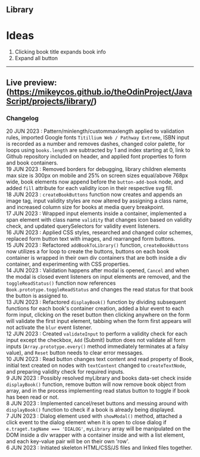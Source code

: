 Library
---
# Ideas
1. Clicking book title expands book info
2. Expand all button
---
Live preview: (https://mikeycos.github.io/theOdinProject/JavaScript/projects/library/)
---
### Changelog
20 JUN 2023 : Pattern/minlength/custommaxlength applied to validation rules, imported Google fonts `Titillium Web / Pathway Extreme`, ISBN input is recorded as a number and removes dashes, changed color palette, for loops using `books.length` are subtracted by 1 and index starting at 0, link to Github repository included on header, and applied font properties to form and book containers.  
19 JUN 2023 : Removed borders for debugging, library children elements max size is 300px on mobile and 25% on screen sizes equal/above 768px wide, book elements now append before the `button-add-book` node, and added `fill` attribute for each validity icon in their respective svg fill.  
18 JUN 2023 : `createBookButtons` function now creates and appends an image tag, input validity styles are now altered by assigning a class name, and increased column size for books at media query breakpoint.  
17 JUN 2023 : Wrapped input elements inside a container, implemented a span element with class name `validity` that changes icon based on validity check, and updated querySelectors for validity event listeners.  
16 JUN 2023 : Applied CSS styles, researched and changed color schemes, replaced form button text with images, and rearranged form buttons.  
15 JUN 2023 : Refactored `addBookToLibrary()` function, `createBookButtons` now utilizes a for loop to create the buttons, buttons on each book container is wrapped in their own div containers that are both inside a div container, and experimenting with CSS properties.  
14 JUN 2023 : Validation happens after modal is opened, `Cancel` and when the modal is closed event listeners on input elements are removed, and the `toggleReadStatus()` function now references `Book.prototype.toggleReadStatus` and changes the read status for that book the button is assigned to.  
13 JUN 2023 : Refactored `displayBook()` function by dividing subsequent functions for each book's container creation, added a blur event to each form input, clicking on the reset button then clicking anywhere on the form will validate the first input element, tabbing when the form first appears will not activate the `blur` event listener.  
12 JUN 2023 : Created `validateInput` to perform a validity check for each input except the checkbox, `Add` (Submit) button does not validate all form inputs (`Array.prototype.every()` method immediately terminates at a falsy value), and `Reset` button needs to clear error messages.  
10 JUN 2023 : Read button changes text content and read property of Book, initial text created on nodes with `textContent` changed to `createTextNode`, and preparing validity check for required inputs.  
9 JUN 2023 : Possibly resolved myLibrary and books data-set check inside `displayBook()` function, remove button will now remove book object from array, and in the process implementing read status button to toggle if book has been read or not.  
8 JUN 2023 : Implemented cancel/reset buttons and messing around with `displayBook()` function to check if a book is already being displayed.  
7 JUN 2023 : Dialog element used with `showModal()` method, attached a click event to the dialog element when it is open to close dialog if `e.traget.tagName === 'DIALOG'`, `myLibrary` array will be manipulated on the DOM inside a div wrapper with a container inside and with a list element, and each key-value pair will be on their own 'row'.  
6 JUN 2023 : Initiated skeleton HTML/CSS/JS files and linked files together.  